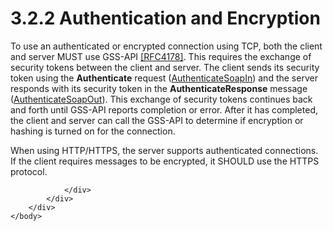 <html dir="LTR" xmlns:mshelp="http://msdn.microsoft.com/mshelp" xmlns:ddue="http://ddue.schemas.microsoft.com/authoring/2003/5" xmlns:xlink="http://www.w3.org/1999/xlink" xmlns:tool="http://www.microsoft.com/tooltip">
    <head>
        <meta http-equiv="Content-Type" content="text/html; CHARSET=utf-8"></meta>
        <meta name="save" content="history"></meta>
        <title>3.2.2 Authentication and Encryption</title>
        <xml>
            <mshelp:toctitle title="3.2.2 Authentication and Encryption"></mshelp:toctitle>
            <mshelp:rltitle title="[MS-SSAS]: Authentication and Encryption"></mshelp:rltitle>
            <mshelp:keyword index="A" term="be84959b-ec40-4f5a-b18b-b271b0901668"></mshelp:keyword>
            <mshelp:attr name="DCSext.ContentType" value="open specification"></mshelp:attr>
            <mshelp:attr name="AssetID" value="be84959b-ec40-4f5a-b18b-b271b0901668"></mshelp:attr>
            <mshelp:attr name="TopicType" value="kbRef"></mshelp:attr>
            <mshelp:attr name="DCSext.Title" value="[MS-SSAS]: Authentication and Encryption" />
        </xml>
    </head>
    <body>
        <div id="header">
            <h1 class="heading">3.2.2 Authentication and Encryption</h1>
        </div>
        <div id="mainSection">
            <div id="mainBody">
                <div id="allHistory" class="saveHistory"></div>
                <div id="sectionSection0" class="section" name="collapseableSection">
                    

<p>To use an authenticated or encrypted connection using TCP,
both the client and server MUST use GSS-API <a href="https://go.microsoft.com/fwlink/?LinkId=90461">[RFC4178]</a>. This
requires the exchange of security tokens between the client and server. The
client sends its security token using the <b>Authenticate</b> request (<a href="a33f8ef7-5a9b-4c13-81b2-65a6b8825475.html">AuthenticateSoapIn</a>) and
the server responds with its security token in the <b>AuthenticateResponse</b>
message (<a href="3805e637-c702-4aa7-8fe0-764960ff9cb9.html">AuthenticateSoapOut</a>).
This exchange of security tokens continues back and forth until GSS-API reports
completion or error. After it has completed, the client and server can call the
GSS-API to determine if encryption or hashing is turned on for the connection.</p>

<p>When using HTTP/HTTPS, the server supports authenticated
connections. If the client requires messages to be encrypted, it SHOULD use the
HTTPS protocol.</p>


                </div>
            </div>
        </div>
    </body>
</html>